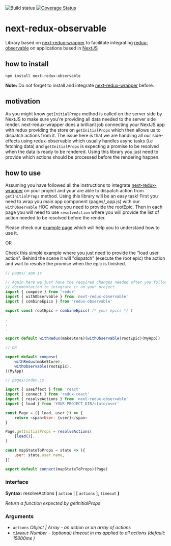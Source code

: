 ![Build status](https://travis-ci.org/mquintal/next-redux-observable.svg?branch=master)
[![Coverage Status](https://coveralls.io/repos/github/mquintal/next-redux-observable/badge.svg?branch=master)](https://coveralls.io/github/mquintal/next-redux-observable?branch=master)

# next-redux-observable

Library based on [next-redux-wrapper](https://github.com/kirill-konshin/next-redux-wrapper) to facilitate integrating [redux-observable](https://redux-observable.js.org/) on applications based in [NextJS](https://nextjs.org/)

## how to install

`npm install next-redux-observable`

**Note:** Do not forget to install and integrate [next-redux-wrapper](https://github.com/kirill-konshin/next-redux-wrapper) before.

## motivation 

As you might know `getInitialProps` method is called on the server side by NextJS to make sure you're providing all data needed to the server side render.
next-redux-wrapper does a brilliant job connecting your NextJS app with redux providing the store on `getInitialProps` which then allows us to dispatch actions from it. The issue here is that we are handling all our side-effects using redux-observable which usually handles async tasks (i.e fetching data) and `getInitialProps` is expecting a promise to be resolved when the data is ready to be rendered.
Using this library you just need to provide which actions should be processed before the rendering happen.

## how to use

Assuming you have followed all the instructions to integrate [next-redux-wrapper](https://github.com/kirill-konshin/next-redux-wrapper) on your project and your are able to dispatch action from `getInitialProps` method. Using this library will be an easy task!
First you need to wrap you main app component (pages/_app.js) with our `withObservable` HOC where you need to provide the rootEpic. Then in each page you will need to use `resolveAction` where you will provide the list of action needed to be resolved before the render.

Please check our [example page](https://github.com/mquintal/next-redux-observable/tree/master/example) which will help you to understand how to use it.

OR

Check this simple example where you just need to provide the "load user action". Behind the scene it will "dispatch" (execute the root epic) the action and wait to resolve the promise when the epic is finished.


```js
// pages/_app.js

// Again here we just have the required changes needed after you followed next-redux-wrapper
// documentation to integrate it on your project
import { compose } from 'redux'
import { withObservable } from 'next-redux-observable'
import { combineEpics } from 'redux-observable'

export const rootEpic = combineEpics( /* your epics */ )

.
.
.

export default withRedux(makeStore)(withObservable(rootEpic)(MyApp))

// OR

export default compose(
    withRedux(makeStore),
    withObservable(rootEpic),
)(MyApp)
```

```js
// pages/index.js

import { useEffect } from 'react'
import { connect } from 'redux-react' 
import { resolveActions } from 'next-redux-observable'
import { load } from 'YOUR_PROJECT_DIR/state/user'

const Page = ({ load, user }) => {
    return <span>User: {user}</span>
}

Page.getInitialProps = resolveActions(
    [load()],
)

const mapStateToProps = state => ({
    user: state.user.name,
})

export default connect(mapStateToProps)(Page)

```

### interface

**Syntax:** resolveActions **(** `action` | [ `actions` ], `timeout` **)**

*Return a function expected by getInitialProps*

### Arguments

* `actions` *Object | Array<Object>* - an action or an array of actions
* `timeout`	*Number*  - (optional) timeout in ms applied to all actions (default: 15000ms )




